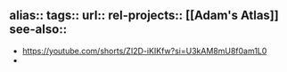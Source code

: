 alias::
tags::
url::
rel-projects:: [[Adam's Atlas]]
see-also::
-
- https://youtube.com/shorts/ZI2D-iKIKfw?si=U3kAM8mU8f0am1L0
-
